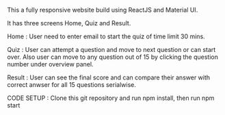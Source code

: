 This a fully responsive website build using ReactJS and Material UI.

It has three screens Home, Quiz and Result.

Home : User need to enter email to start the quiz of time limit 30 mins.

Quiz : User can attempt a question and move to next question or can start over. Also user can move to any question out of 15 by clicking the question number under overview panel.

Result : User can see the final score and can compare their answer with correct anwser for all 15 questions serialwise.

CODE SETUP : Clone this git repository and run npm install, then run npm start
